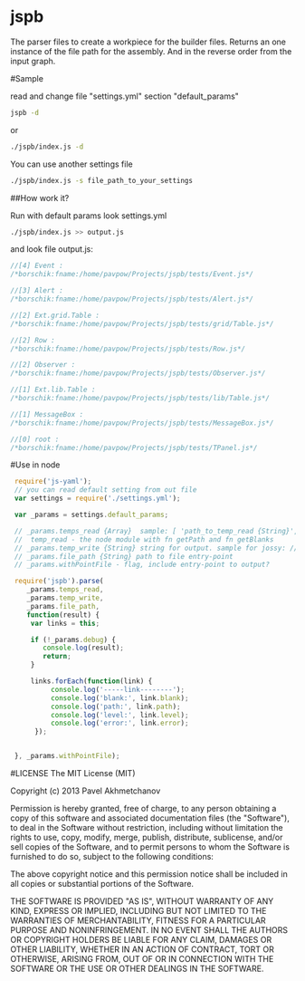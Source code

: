 jspb
====

The parser files to create a workpiece for the builder files.
Returns an one instance of the file path for the assembly.
And in the reverse order from the input graph.


#Sample

read and change file "settings.yml"
section "default_params"

```bash
jspb -d
```
or

```bash
./jspb/index.js -d
```

You can use another settings file
```bash
./jspb/index.js -s file_path_to_your_settings
```
##How work it?

Run with default params look settings.yml
```bash
./jspb/index.js >> output.js
```
and look file output.js:
```javascript
//[4] Event :
/*borschik:fname:/home/pavpow/Projects/jspb/tests/Event.js*/

//[3] Alert :
/*borschik:fname:/home/pavpow/Projects/jspb/tests/Alert.js*/

//[2] Ext.grid.Table :
/*borschik:fname:/home/pavpow/Projects/jspb/tests/grid/Table.js*/

//[2] Row :
/*borschik:fname:/home/pavpow/Projects/jspb/tests/Row.js*/

//[2] Observer :
/*borschik:fname:/home/pavpow/Projects/jspb/tests/Observer.js*/

//[1] Ext.lib.Table :
/*borschik:fname:/home/pavpow/Projects/jspb/tests/lib/Table.js*/

//[1] MessageBox :
/*borschik:fname:/home/pavpow/Projects/jspb/tests/MessageBox.js*/

//[0] root :
/*borschik:fname:/home/pavpow/Projects/jspb/tests/TPanel.js*/
```


#Use in node

```javascript
 require('js-yaml');
 // you can read default setting from out file
 var settings = require('./settings.yml');

 var _params = settings.default_params;

 // _params.temps_read {Array}  sample: [ 'path_to_temp_read {String}', 'path_to_temp_read {String}', .. ]
 //  temp_read - the node module with fn getPath and fn getBlanks
 // _params.temp_write {String} string for output. sample for jossy: //#require:{path}
 // _params.file_path {String} path to file entry-point
 // _params.withPointFile - flag, include entry-point to output?

 require('jspb').parse(
    _params.temps_read,
    _params.temp_write,
    _params.file_path,
    function(result) {
     var links = this;

     if (!_params.debug) {
        console.log(result);
        return;
     }

     links.forEach(function(link) {
          console.log('-----link--------');
          console.log('blank:', link.blank);
          console.log('path:', link.path);
          console.log('level:', link.level);
          console.log('error:', link.error);
      });


 }, _params.withPointFile);

```

#LICENSE
The MIT License (MIT)

Copyright (c) 2013 Pavel Akhmetchanov

Permission is hereby granted, free of charge, to any person obtaining a copy of
this software and associated documentation files (the "Software"), to deal in
the Software without restriction, including without limitation the rights to
use, copy, modify, merge, publish, distribute, sublicense, and/or sell copies of
the Software, and to permit persons to whom the Software is furnished to do so,
subject to the following conditions:

The above copyright notice and this permission notice shall be included in all
copies or substantial portions of the Software.

THE SOFTWARE IS PROVIDED "AS IS", WITHOUT WARRANTY OF ANY KIND, EXPRESS OR
IMPLIED, INCLUDING BUT NOT LIMITED TO THE WARRANTIES OF MERCHANTABILITY, FITNESS
FOR A PARTICULAR PURPOSE AND NONINFRINGEMENT. IN NO EVENT SHALL THE AUTHORS OR
COPYRIGHT HOLDERS BE LIABLE FOR ANY CLAIM, DAMAGES OR OTHER LIABILITY, WHETHER
IN AN ACTION OF CONTRACT, TORT OR OTHERWISE, ARISING FROM, OUT OF OR IN
CONNECTION WITH THE SOFTWARE OR THE USE OR OTHER DEALINGS IN THE SOFTWARE.
